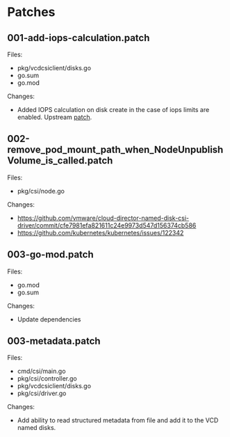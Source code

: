 # Patches

## 001-add-iops-calculation.patch

Files:

- pkg/vcdcsiclient/disks.go
- go.sum
- go.mod

Changes:

- Added IOPS calculation on disk create in the case of iops limits are enabled. Upstream [patch](https://github.com/vmware/cloud-director-named-disk-csi-driver/pull/241).

## 002-remove_pod_mount_path_when_NodeUnpublishVolume_is_called.patch

Files:

- pkg/csi/node.go

Changes:

- https://github.com/vmware/cloud-director-named-disk-csi-driver/commit/cfe7981efa821611c24e9973d547d156374cb586
- https://github.com/kubernetes/kubernetes/issues/122342

## 003-go-mod.patch

Files:

- go.mod
- go.sum

Changes:

- Update dependencies

## 003-metadata.patch

Files:

- cmd/csi/main.go
- pkg/csi/controller.go
- pkg/vcdcsiclient/disks.go
- pkg/csi/driver.go

Changes:

- Add ability to read structured metadata from file and add it to the VCD named disks.
